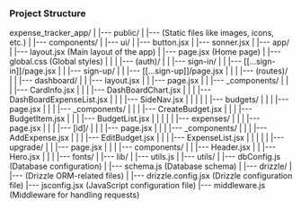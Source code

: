 

### Project Structure

expense_tracker_app/
|
|--- public/
|         |--- (Static files like images, icons, etc.)
|
|--- components/
|         |--- ui/
|               |--- button.jsx
|               |--- sonner.jsx
|
|--- app/
|     |--- layout.jsx (Main layout of the app)
|     |--- page.jsx (Home page)
|     |--- global.css (Global styles)
|     |
|     |--- (auth)/
|     |      |--- sign-in/
|     |              |--- [[...sign-in]]/page.jsx
|     |      |--- sign-up/
|     |              |--- [[...sign-up]]/page.jsx
|     |
|     |--- (routes)/
|     |        |--- dashboard/
|     |             |--- layout.jsx
|     |             |--- page.jsx
|     |             |--- _components/
|     |             |        |--- CardInfo.jsx
|     |             |        |--- DashBoardChart.jsx
|     |             |        |--- DashBoardExpenseList.jsx
|     |             |        |--- SideNav.jsx
|     |             |
|     |             |--- budgets/
|     |             |        |--- page.jsx
|     |             |        |--- _components/
|     |             |              |--- CreateBudget.jsx
|     |             |              |--- BudgetItem.jsx
|     |             |              |--- BudgetList.jsx
|     |             |
|     |             |--- expenses/
|     |             |        |--- page.jsx
|     |             |        |--- [id]/
|     |             |             |--- page.jsx
|     |             |        |--- _components/
|     |             |              |--- AddExpense.jsx
|     |             |              |--- EditBudget.jsx
|     |             |              |--- ExpenseList.jsx
|     |             |
|     |             |--- upgrade/
|     |                     |--- page.jsx
|     |
|     |--- components/
|     |         |--- Header.jsx
|     |         |--- Hero.jsx
|     |
|     |--- fonts/
|
|--- lib/
|     |--- utils.js
|
|--- utils/
|     |--- dbConfig.js (Database configuration)
|     |--- schema.js (Database schema)
|
|--- drizzle/
|         |--- (Drizzle ORM-related files)
|
|--- drizzle.config.jsx (Drizzle configuration file)
|--- jsconfig.jsx (JavaScript configuration file)
|--- middleware.js (Middleware for handling requests)